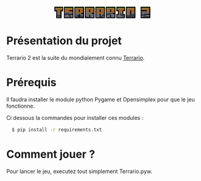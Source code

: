 <p align="center">
  <img src="https://github.com/MaitreRenard18/Terrario-2/blob/master/Images/UI/Logo.png" alt="Terrario 2 Logo" width="50%">
</p>

# Présentation du projet
Terrario 2 est la suite du mondialement connu [Terrario](https://github.com/MaitreRenard18/Terrario).

# Prérequis
Il faudra installer le module python Pygame et Opensimplex pour que le jeu fonctionne.

<p>Ci dessous la commandes pour installer ces modules :</p>

```bash
  $ pip install -r requirements.txt
```

# Comment jouer ?
Pour lancer le jeu, executez tout simplement Terrario.pyw.
